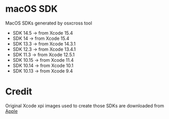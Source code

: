 # macOS SDK
MacOS SDKs generated by osxcross tool

- SDK 14.5  -> from Xcode 15.4 
- SDK 14    -> from Xcode 15.4 
- SDK 13.3  -> from Xcode 14.3.1
- SDK 12.3  -> from Xcode 13.4.1
- SDK 11.3  -> from Xcode 12.5.1
- SDK 10.15 -> from Xcode 11.4 
- SDK 10.14 -> from Xcode 10.1
- SDK 10.13 -> from Xcode 9.4


# Credit

Original Xcode xpi images used to create those SDKs are downloaded from [Apple](https://developer.apple.com/download/all/) 

